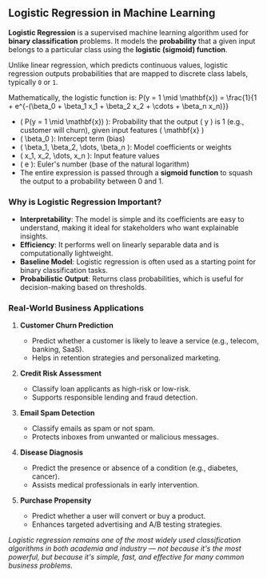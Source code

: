 ##  Logistic Regression in Machine Learning
**Logistic Regression** is a supervised machine learning algorithm used for **binary classification** problems. It models the **probability** that a given input belongs to a particular class using the **logistic (sigmoid) function**.

Unlike linear regression, which predicts continuous values, logistic regression outputs probabilities that are mapped to discrete class labels, typically `0` or `1`.

Mathematically, the logistic function is:
P(y = 1 \mid \mathbf{x}) = \frac{1}{1 + e^{-(\beta_0 + \beta_1 x_1 + \beta_2 x_2 + \cdots + \beta_n x_n)}}

- \( P(y = 1 \mid \mathbf{x}) \): Probability that the output \( y \) is 1 (e.g., customer will churn), given input features \( \mathbf{x} \)
- \( \beta_0 \): Intercept term (bias)
- \( \beta_1, \beta_2, \dots, \beta_n \): Model coefficients or weights
- \( x_1, x_2, \dots, x_n \): Input feature values
- \( e \): Euler's number (base of the natural logarithm)
- The entire expression is passed through a **sigmoid function** to squash the output to a probability between 0 and 1.


### Why is Logistic Regression Important?

- **Interpretability**: The model is simple and its coefficients are easy to understand, making it ideal for stakeholders who want explainable insights.
- **Efficiency**: It performs well on linearly separable data and is computationally lightweight.
- **Baseline Model**: Logistic regression is often used as a starting point for binary classification tasks.
- **Probabilistic Output**: Returns class probabilities, which is useful for decision-making based on thresholds.

### Real-World Business Applications

1. **Customer Churn Prediction**
   - Predict whether a customer is likely to leave a service (e.g., telecom, banking, SaaS).
   - Helps in retention strategies and personalized marketing.

2. **Credit Risk Assessment**
   - Classify loan applicants as high-risk or low-risk.
   - Supports responsible lending and fraud detection.

3. **Email Spam Detection**
   - Classify emails as spam or not spam.
   - Protects inboxes from unwanted or malicious messages.

4. **Disease Diagnosis**
   - Predict the presence or absence of a condition (e.g., diabetes, cancer).
   - Assists medical professionals in early intervention.

5. **Purchase Propensity**
   - Predict whether a user will convert or buy a product.
   - Enhances targeted advertising and A/B testing strategies.

*Logistic regression remains one of the most widely used classification algorithms in both academia and industry — not because it's the most powerful, but because it's simple, fast, and effective for many common business problems.*

